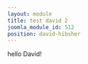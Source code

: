 ```yaml
---
layout: module
title: test david 2
joomla_module_id: 512
position: david-hibsher
---
```

hello David!

